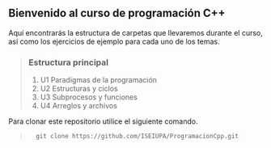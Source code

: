 ## Bienvenido al curso de programación C++

Aquí encontrarás la estructura de carpetas que llevaremos durante el curso, así como los ejercicios de ejemplo para cada uno de los temas.


> ### Estructura principal
> 1. U1 Paradigmas de la programación
> 2. U2 Estructuras y ciclos
> 3. U3 Subprocesos y funciones
> 4. U4 Arreglos y archivos

Para clonar este repositorio utilice el siguiente comando.
>       git clone https://github.com/ISEIUPA/ProgramacionCpp.git

